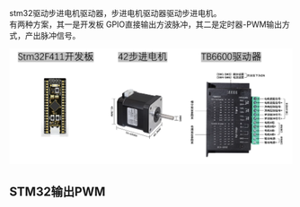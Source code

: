 
stm32驱动步进电机驱动器，步进电机驱动器驱动步进电机。  
有两种方案，其一是开发板 GPIO直接输出方波脉冲，其二是定时器-PWM输出方式，产出脉冲信号。   

![01](./img_stm32_RunMator/01.png)


## STM32输出PWM


